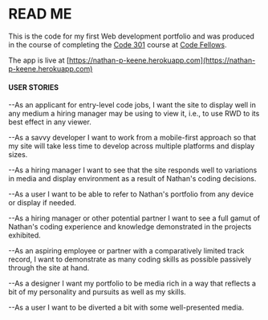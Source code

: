 # READ ME
This is the code for my first Web development portfolio and was produced in the course of completing the [Code 301](https://www.codefellows.org/courses/code-301/intermediate-software-development/) course at [Code Fellows](http://www.codefellows.org).

The app is live at [https://nathan-p-keene.herokuapp.com](https://nathan-p-keene.herokuapp.com)

#### USER STORIES

--As an applicant for entry-level code jobs, I want the site to display well in any medium a hiring manager may be using to view it, i.e., to use RWD to its best effect in any viewer.

--As a savvy developer I want to work from a mobile-first approach so that my site will take less time to develop across multiple platforms and display sizes.

--As a hiring manager I want to see that the site responds well to variations in media and display environment as a result of Nathan's coding decisions.

--As a user I want to be able to refer to Nathan's portfolio from any device or display if needed.

--As a hiring manager or other potential partner I want to see a full gamut of Nathan's coding experience and knowledge demonstrated in the projects exhibited.

--As an aspiring employee or partner with a comparatively limited track record, I want to demonstrate as many coding skills as possible passively through the site at hand.

--As a designer I want my portfolio to be media rich in a way that reflects a bit of my personality and pursuits as well as my skills.

--As a user I want to be diverted a bit with some well-presented media.
